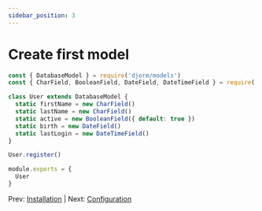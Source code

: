 ```yaml
---
sidebar_position: 3
---
```

# Create first model

```javascript
const { DatabaseModel } = require('djorm/models')
const { CharField, BooleanField, DateField, DateTimeField } = require('djorm/fields')

class User extends DatabaseModel {
  static firstName = new CharField()
  static lastName = new CharField()
  static active = new BooleanField({ default: true })
  static birth = new DateField()
  static lastLogin = new DateTimeField()
}

User.register()

module.exports = {
  User
}
```

Prev: [Installation](./installation.md) | Next: [Configuration](./configuration.md)
